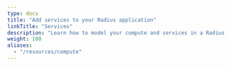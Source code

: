 ```yaml
---
type: docs
title: "Add services to your Radius application"
linkTitle: "Services"
description: "Learn how to model your compute and services in a Radius application"
weight: 100
aliases:
  - "/resources/compute"
---
```

